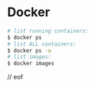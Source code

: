 # Docker

```bash
# list running containers:
$ docker ps
# list ALL containers:
$ docker ps -a
# list images:
$ docker images
```


// eof
